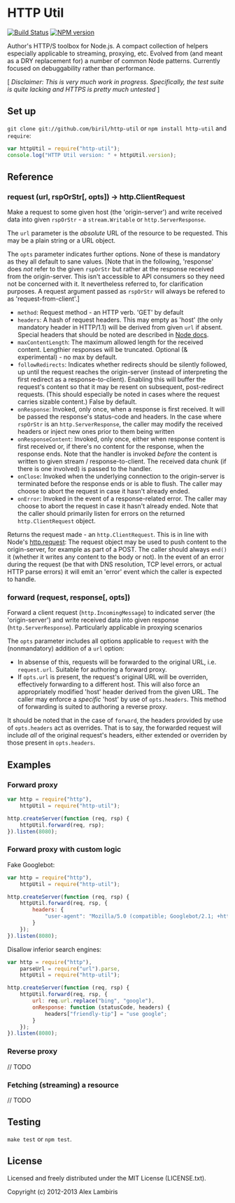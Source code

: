 HTTP Util
=========

[![Build Status](https://travis-ci.org/biril/http-util.png)](https://travis-ci.org/biril/http-util)
[![NPM version](https://badge.fury.io/js/http-util.png)](http://badge.fury.io/js/http-util)


Author's HTTP/S toolbox for Node.js. A compact collection of helpers especially applicable to
streaming, proxying, etc. Evolved from (and meant as a DRY replacement for) a number of common Node
patterns. Currently focused on debuggability rather than performance.

[ _Disclaimer: This is very much work in progress. Specifically, the test suite is quite lacking and
HTTPS is pretty much untested_ ]


Set up
------

`git clone git://github.com/biril/http-util` or `npm install http-util` and `require`:

```javascript
var httpUtil = require("http-util");
console.log("HTTP Util version: " + httpUtil.version);
```

Reference
---------

### request (url, rspOrStr[, opts]) → http.ClientRequest

Make a request to some given host (the 'origin-server') and write received data into given
`rspOrStr` - a `stream.Writable` or `http.ServerResponse`.

The `url` parameter is the _absolute_ URL of the resource to be requested. This may be a plain
 string or a URL object.

The `opts` parameter indicates further options. None of these is mandatory as they all default to
 sane values. [Note that in the following, 'response' does _not_ refer to the given `rspOrStr` but
 rather at the response received from the origin-server. This isn't accessible to API consumers so
 they need not be concerned with it. It nevertheless referred to, for clarification purposes. A
 request argument passed as `rspOrStr` will always be refered to as 'request-from-client'.]

* `method`: Request method - an HTTP verb. 'GET' by default
* `headers`: A hash of request headers. This may empty as 'host' (the only mandatory header
    in HTTP/1.1) will be derived from given `url` if absent. Special headers that should be
    noted are described in
    [Node docs](http://nodejs.org/api/http.html#http_http_request_options_callback).
* `maxContentLength`: The maximum allowed length for the received content. Lengthier responses will
    be truncated. Optional (& experimental) - no max by default.
* `followRedirects`: Indicates whether redirects should be silently followed, up until the request
    reaches the origin-server (instead of interpreting the first redirect as a response-to-client).
    Enabling this will buffer the request's content so that it may be resent on subsequent,
    post-redirect requests. (This should especially be noted in cases where the request carries
    sizable content.) False by default.
* `onResponse`: Invoked, only once, when a response is first received. It will be passed the
    response's status-code and headers. In the case where `rspOrStr` is an `http.ServerResponse`,
    the caller may modify the received headers or inject new ones prior to them being written
* `onResponseContent`: Invoked, only once, either when response content is first received or, if
    there's no content for the response, when the response ends. Note that the handler is invoked
    *before* the content is written to given stream / response-to-client. The received data chunk
    (if there is one involved) is passed to the handler.
* `onClose`: Invoked when the underlying connection to the origin-server is terminated before the
    response ends or is able to flush. The caller may choose to abort the request in case it hasn't
    already ended.
* `onError`: Invoked in the event of a response-related error. The caller may choose to abort the
    request in case it hasn't already ended. Note that the caller should primarily listen for errors
    on the returned `http.ClientRequest` object.

Returns the request made - an `http.ClientRequest`. This is in line with Node's
 [http.request](http://nodejs.org/api/http.html#http_http_request_options_callback): The request
 object may be used to push content to the origin-server, for example as part of a POST. The caller
 should always `end()` it (whether it writes any content to the body or not). In the event of an
 error during the request (be that with DNS resolution, TCP level errors, or actual HTTP parse
 errors) it will emit an 'error' event which the caller is expected to handle.


### forward (request, response[, opts])

Forward a client request (`http.IncomingMessage`) to indicated server (the 'origin-server') and
 write received data into given response (`http.ServerResponse`). Particularly applicable in
 proxying scenarios

The `opts` parameter includes all options applicable to `request` with the (nonmandatory) addition
 of a `url` option:

* In absense of this, requests will be forwarded to the original URL, i.e. `request.url`. Suitable
   for authoring a forward proxy.
* If `opts.url` is present, the request's original URL will be overriden, effectively forwarding to
   a different host. This will also force an appropriately modified 'host' header derived from the
   given URL. The caller may enforce a _specific_ 'host' by use of `opts.headers`. This method of
   forwarding is suited to authoring a reverse proxy.

It should be noted that in the case of `forward`, the headers provided by use of `opts.headers` act
 as overrides. That is to say, the forwarded request will include _all_ of the original request's
 headers, either extended or overriden by those present in `opts.headers`. 


Examples
--------


### Forward proxy

```javascript
var http = require("http"),
    httpUtil = require("http-util");

http.createServer(function (req, rsp) {
    httpUtil.forward(req, rsp);
}).listen(8080);
```


### Forward proxy with custom logic

Fake Googlebot:

```javascript
var http = require("http"),
    httpUtil = require("http-util");

http.createServer(function (req, rsp) {
    httpUtil.forward(req, rsp, {
        headers: {
        	"user-agent": "Mozilla/5.0 (compatible; Googlebot/2.1; +http://www.google.com/bot.html)"
        }
    });
}).listen(8080);
```

Disallow inferior search engines:

```javascript
var http = require("http"),
	parseUrl = require("url").parse,
    httpUtil = require("http-util");

http.createServer(function (req, rsp) {
    httpUtil.forward(req, rsp, {
        url: req.url.replace("bing", "google"),
        onResponse: function (statusCode, headers) {
            headers["friendly-tip"] = "use google";
        }
    });
}).listen(8080);
```


### Reverse proxy

// TODO


### Fetching (streaming) a resource

// TODO


Testing
-------

`make test` or `npm test`.


License
-------

Licensed and freely distributed under the MIT License (LICENSE.txt).

Copyright (c) 2012-2013 Alex Lambiris
